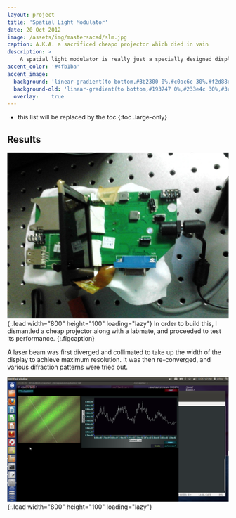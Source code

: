```yaml
---
layout: project
title: 'Spatial Light Modulator'
date: 20 Oct 2012
image: /assets/img/mastersacad/slm.jpg
caption: A.K.A. a sacrificed cheapo projector which died in vain
description: >
    A spatial light modulator is really just a specially designed display.Each pixel can be set to a Opaque/Transparent state, and this allows generation of custom diffraction gratings in software and using them right away without the hassles of lithography.
accent_color: '#4fb1ba'
accent_image:
  background: 'linear-gradient(to bottom,#3b2300 0%,#c0ac6c 30%,#f2d88e 50%,#f4de8c 70%,#cdccc8 100%)'
  background-old: 'linear-gradient(to bottom,#193747 0%,#233e4c 30%,#3c929e 50%,#d5d5d4 70%,#cdccc8 100%)'
  overlay:    true
---
```


* this list will be replaced by the toc
{:toc .large-only}

## Results


![Full-width image](/assets/img/mastersacad/slm2.jpg){:.lead width="800" height="100" loading="lazy"}
In order to build this, I dismantled a cheap projector along with a labmate, and proceeded to test its performance.
{:.figcaption}

A laser beam was first diverged and collimated to take up the width of the display to achieve maximum resolution. It was then re-converged, and various difraction patterns were tried out.

![Full-width image](/assets/img/mastersacad/beam.png){:.lead width="800" height="100" loading="lazy"}

